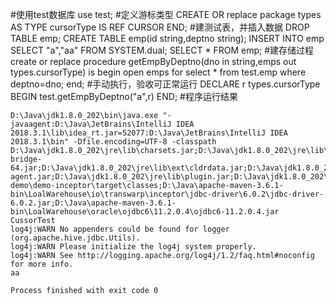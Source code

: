 #使用test数据库
use test;
#定义游标类型
CREATE OR replace package types
AS
	TYPE cursorType IS REF CURSOR
END;
#建测试表，并插入数据
DROP TABLE emp;
CREATE TABLE emp(id string,deptno string);
INSERT INTO emp SELECT "a","aa" FROM SYSTEM.dual;
SELECT * FROM emp;
#建存储过程
create or replace procedure getEmpByDeptno(dno in string,emps out types.cursorType)
is
begin
open emps for select * from test.emp where deptno=dno;
end;
#手动执行，验收可正常运行
DECLARE
r types.cursorType
BEGIN
test.getEmpByDeptno("a",r)
END;
#程序运行结果
```
D:\Java\jdk1.8.0_202\bin\java.exe "-javaagent:D:\Java\JetBrains\IntelliJ IDEA 2018.3.1\lib\idea_rt.jar=52077:D:\Java\JetBrains\IntelliJ IDEA 2018.3.1\bin" -Dfile.encoding=UTF-8 -classpath D:\Java\jdk1.8.0_202\jre\lib\charsets.jar;D:\Java\jdk1.8.0_202\jre\lib\deploy.jar;D:\Java\jdk1.8.0_202\jre\lib\ext\access-bridge-64.jar;D:\Java\jdk1.8.0_202\jre\lib\ext\cldrdata.jar;D:\Java\jdk1.8.0_202\jre\lib\ext\dnsns.jar;D:\Java\jdk1.8.0_202\jre\lib\ext\jaccess.jar;D:\Java\jdk1.8.0_202\jre\lib\ext\jfxrt.jar;D:\Java\jdk1.8.0_202\jre\lib\ext\localedata.jar;D:\Java\jdk1.8.0_202\jre\lib\ext\nashorn.jar;D:\Java\jdk1.8.0_202\jre\lib\ext\sunec.jar;D:\Java\jdk1.8.0_202\jre\lib\ext\sunjce_provider.jar;D:\Java\jdk1.8.0_202\jre\lib\ext\sunmscapi.jar;D:\Java\jdk1.8.0_202\jre\lib\ext\sunpkcs11.jar;D:\Java\jdk1.8.0_202\jre\lib\ext\zipfs.jar;D:\Java\jdk1.8.0_202\jre\lib\javaws.jar;D:\Java\jdk1.8.0_202\jre\lib\jce.jar;D:\Java\jdk1.8.0_202\jre\lib\jfr.jar;D:\Java\jdk1.8.0_202\jre\lib\jfxswt.jar;D:\Java\jdk1.8.0_202\jre\lib\jsse.jar;D:\Java\jdk1.8.0_202\jre\lib\management-agent.jar;D:\Java\jdk1.8.0_202\jre\lib\plugin.jar;D:\Java\jdk1.8.0_202\jre\lib\resources.jar;D:\Java\jdk1.8.0_202\jre\lib\rt.jar;C:\Users\gzliufu\IdeaProjects\transwarp-demo\demo-inceptor\target\classes;D:\Java\apache-maven-3.6.1-bin\LoalWarehouse\io\transwarp\inceptor\jdbc-driver\6.0.2\jdbc-driver-6.0.2.jar;D:\Java\apache-maven-3.6.1-bin\LoalWarehouse\oracle\ojdbc6\11.2.0.4\ojdbc6-11.2.0.4.jar CussorTest
log4j:WARN No appenders could be found for logger (org.apache.hive.jdbc.Utils).
log4j:WARN Please initialize the log4j system properly.
log4j:WARN See http://logging.apache.org/log4j/1.2/faq.html#noconfig for more info.
aa

Process finished with exit code 0
```

